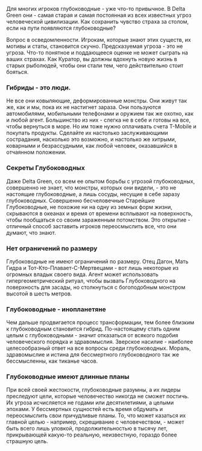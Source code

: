 Для многих игроков глубоководные - уже что-то привычное. В Delta Green они - самая старая и самая постоянная из всех известных угроз человеческой цивилизации. Как сохранить чувство страха за столом, если на пути появляются глубоководные?

Вопрос в осведомленности. Игрокам, которые знают этих существ, их мотивы и статы, становится скучно. Предсказуемая угроза - это не угроза. Что-то понятное и поддающееся оценке не может сыграть на ваших страхах. Как Куратор, вы должны вдохнуть новую жизнь в старых рыболюдей, чтобы они стали тем, чего действительно стоит бояться.

### Гибриды - это люди.
Не все они ковыляющие, деформированные монстры. Они живут так же, как и мы, пока их не настигнет зараза. Они пользуются автомобилями, мобильными телефонами и оружием так же охотно, как и любой агент. Большинство из них - слегка не в себе и готовы на все, чтобы вернуться в море. Но им тоже нужно оплачивать счета T-Mobile и покупать продукты. Сделайте их настолько заслуживающими сострадания, насколько это возможно, и настолько же хитрыми, коварными и безрассудными, как любой человек, оказавшийся в отчаянном положении.

### Секреты Глубоководных
Даже Delta Green, со всем ее опытом борьбы с угрозой глубоководных, совершенно не знает, что монстры, которых они видели, - это не настоящие глубоководные, а лишь сосуды, несущие в себе заразу глубоководных. Совершенно бесчеловечные Старейшие Глубоководные, не похожие ни на одну из земных форм жизни, скрываются в океанах и время от времени всплывают на поверхность, чтобы пообщаться со своим зараженным потомством. Это открытие - отличный способ заставить игроков переосмыслить все, что они думают, что знают.

### Нет ограничений по размеру
Глубоководные не имеют ограничений по размеру. Отец Дагон, Мать Гидра и Тот-Кто-Плавает-С-Мертвецами - вот лишь некоторые из огромных владык своего вида. Агент может использовать гипергеометрический ритуал, чтобы вызвать Глубоководного на поверхность для засады, но столкнуться с богоподобным монстром высотой в шесть метров.

### Глубоководные - инопланетяне
Чем дальше продвигается процесс трансформации, тем более близким к глубоководным становится гибрид. По-настоящему стать одним целым с глубоководными - значит отказаться от всякого подобия человеческого порядка и здравомыслия. Зверское насилие - наиболее целесообразный ответ на все вопросы среди глубоководных. Мораль, здравомыслие и истина для бессмертного глубоководного так же бессмысленны, как тиканье часов.

### Глубоководные имеют длинные планы
При всей своей жестокости, глубоководные разумны, а их лидеры преследуют цели, которые человечество никогда не сможет постичь. Их угроза исчисляется не годами или десятилетиями, а целыми эпохами. У бессмертных сущностей есть время обдумать и переосмыслить свои причудливые планы. То, что может казаться их главной целью - например, скрещивание с человечеством, - может быть всего лишь уловкой, продолжительностью в тысячу лет, прикрывающей какую-то реальную, неизвестную, гораздо более страшную цель.